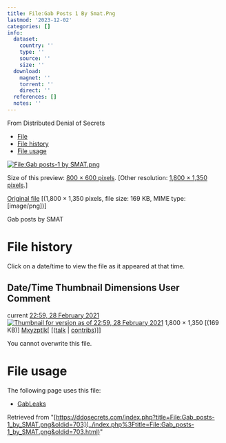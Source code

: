 ```yaml
---
title: File:Gab Posts 1 By Smat.Png
lastmod: '2023-12-02'
categories: []
info:
  dataset:
    country: ''
    type: ''
    source: ''
    size: ''
  download:
    magnet: ''
    torrent: ''
    direct: ''
  references: []
  notes: ''
---
```




From Distributed Denial of Secrets

- [File](./File:Gab_posts-1_by_SMAT.png.html#file)
- [File history](./File:Gab_posts-1_by_SMAT.png.html#filehistory)
- [File usage](./File:Gab_posts-1_by_SMAT.png.html#filelinks)

[![File:Gab posts-1 by
SMAT.png](../images/thumb/4/4c/Gab_posts-1_by_SMAT.png/800px-Gab_posts-1_by_SMAT.png%3F20210228225937)](../images/4/4c/Gab_posts-1_by_SMAT.png)

Size of this preview: [800 × 600
pixels](../images/thumb/4/4c/Gab_posts-1_by_SMAT.png/800px-Gab_posts-1_by_SMAT.png).
[Other resolution: [1,800 × 1,350
pixels](../images/4/4c/Gab_posts-1_by_SMAT.png).]

[Original
file](../images/4/4c/Gab_posts-1_by_SMAT.png "Gab posts-1 by SMAT.png")
‎[(1,800 × 1,350 pixels, file size: 169 KB, MIME type:
[image/png])]

Gab posts by SMAT

# File history

Click on a date/time to view the file as it appeared at that time.

Date/Time Thumbnail Dimensions User Comment
---
current [22:59, 28 February 2021](../images/4/4c/Gab_posts-1_by_SMAT.png) [![Thumbnail for version as of 22:59, 28 February 2021](../images/thumb/4/4c/Gab_posts-1_by_SMAT.png/120px-Gab_posts-1_by_SMAT.png%3F20210228225937)](../images/4/4c/Gab_posts-1_by_SMAT.png) 1,800 × 1,350 [(169 KB)] [Mxyzptlk](../index.php%3Ftitle=User:Mxyzptlk&action=edit&redlink=1.html "User:Mxyzptlk (page does not exist)")[ [([talk](../index.php%3Ftitle=User_talk:Mxyzptlk&action=edit&redlink=1.html "User talk:Mxyzptlk (page does not exist)") | [contribs](./Special:Contributions/Mxyzptlk.html "Special:Contributions/Mxyzptlk"))]]

You cannot overwrite this file.

# File usage

The following page uses this file:

- [GabLeaks](GabLeaks.html "GabLeaks")

Retrieved from
"[https://ddosecrets.com/index.php?title=File:Gab_posts-1_by_SMAT.png&oldid=703](../index.php%3Ftitle=File:Gab_posts-1_by_SMAT.png&oldid=703.html)"

